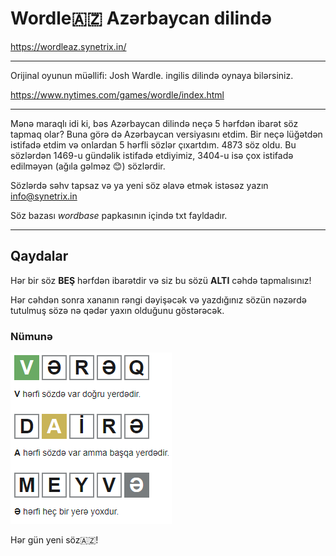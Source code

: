 # **Wordle🇦🇿 Azərbaycan dilində**

https://wordleaz.synetrix.in/

---

Orijinal oyunun müəllifi: Josh Wardle. ingilis dilində oynaya bilərsiniz.

https://www.nytimes.com/games/wordle/index.html

---

Mənə maraqlı idi ki, bəs Azərbaycan dilində neçə 5 hərfdən ibarət söz tapmaq olar? Buna görə də Azərbaycan versiyasını etdim. Bir neçə lüğətdən istifadə etdim və onlardan 5 hərfli sözlər çıxartdım. 4873 söz oldu. Bu sözlərdən 1469-u  gündəlik istifadə etdiyimiz, 3404-u isə çox istifadə edilməyən (ağıla gəlməz 😊) sözlərdir.

Sözlərdə səhv tapsaz və ya yeni söz əlavə etmək istəsəz yazın info@synetrix.in

Söz bazası *wordbase* papkasının içində txt fayldadır.

---



## Qaydalar

Hər bir söz **BEŞ** hərfdən ibarətdir və siz bu sözü **ALTI** cəhdə tapmalısınız!

Hər cəhdən sonra xananın rəngi dəyişəcək və yazdığınız sözün nəzərdə tutulmuş sözə nə qədər yaxın olduğunu göstərəcək.

### Nümunə

![](assets/20220321_132752_Example.png)

Hər gün yeni söz🇦🇿!
